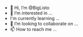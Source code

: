 - 👋 Hi, I’m @BigListo
- 👀 I’m interested in ...
- I'm currently learning ...
- 💞️ I’m looking to collaborate on ...
- 📫 How to reach me ...

<!---
BigListo/BigListo is a ✨ special ✨ repository because its `README.md` (this file) appears on your GitHub profile.
You can click the Preview link to take a look at your changes.
--->

